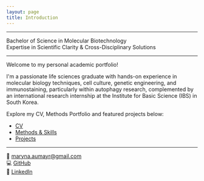 ```yaml
---
layout: page
title: Introduction
---
```


---


Bachelor of Science in Molecular Biotechnology  
Expertise in Scientific Clarity & Cross-Disciplinary Solutions

---

Welcome to my personal academic portfolio!

I'm a passionate life sciences graduate with hands-on experience in molecular biology techniques, cell culture, genetic engineering, 
and immunostaining, particularly within autophagy research, 
complemented by an international research internship at the Institute for Basic Science (IBS) in South Korea.


Explore my CV, Methods Portfolio and featured projects below:

-  [CV](assets/CV.pdf)
-  [Methods & Skills](/skills/)
-  [Projects](projects.md)

---

📧 maryna.aumayr@gmail.com  
💻 [GitHub](https://github.com/dkMarina)  
🔗 [LinkedIn](https://www.linkedin.com/in/your-username/)
